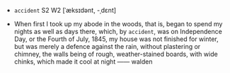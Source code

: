 - `accident` S2 W2 [ˈæksɪdənt, -ˌdɛnt]



- When first I took up my abode in the woods, that is, began to spend my nights as well as days there, which, by `accident`, was on Independence Day, or the Fourth of July, 1845, my house was not finished for winter, but was merely a defence against the rain, without plastering or chimney, the walls being of rough, weather-stained boards, with wide chinks, which made it cool at night —— walden